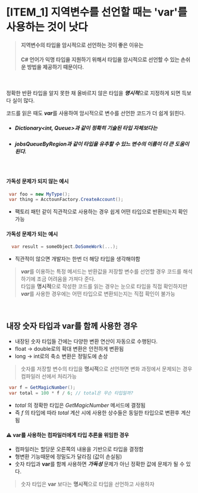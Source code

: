 # [ITEM_1] 지역변수를 선언할 때는 'var'를 사용하는 것이 낫다

> #### 지역변수의 타입을 암시적으로 선언하는 것이 좋은 이유는
> #### C# 언어가 익명 타입을 지원하기 위해서 타입을 암시적으로 선언할 수 있는 손쉬운 방법을 제공하기 때문이다.  
<br>

정확한 반환 타입을 알지 못한 채 올바르지 않은 타임을 ***명시적***으로 지정하게 되면 득보다 실이 많다.  

코드를 읽은 때도 ***var***를 사용하여 암시적으로 변수를 선언한 코드가 더 쉽게 읽힌다.
- ##### Dictionary<int, Queue<string>>과 같이 정확히 기술된 타입 자체보다는
- ##### jobsQueueByRegion과 같이 타입을 유추할 수 있느 변수의 이름이 더 큰 도움이 된다.


<br>


#### 가독성 문제가 되지 않는 예시
 ```csharp
  var foo = new MyType();
  var thing = AcctounFactory.CreateAccount();
 ```
 - 팩토리 패턴 같이 직관적으로 사용하는 경우 쉽게 어떤 타입으로 반환되는지 확인 가능

#### 가독성 문제가 되는 예시
 ```csharp
   var result = someObject.DoSomeWork(...);
 ```
 - 직관적이 않으면 개발자는 한번 더 해당 타입을 생각해야함

> ***var***를 이용하는 특정 메서드는 반환값을 저장할 변수를 선언할 경우 코드를 해석하기에 조금 어려움을 가져다 준다.<br>
타입을 **명시적**으로 작성한 코드를 읽는 경우는 눈으로 타입을 직접 확인하지만 <br>
***var***를 사용한 경우에는 어떤 타입으로 변환되는지는 직접 확인이 불가능

<br>

## 내장 숫자 타입과 var를 함께 사용한 경우
- 내장된 숫자 타입들 간에는 다양한 변환 연산이 자동으로 수행된다.
- float -> double로의 확대 변환은 안전하게 변환됨
- long -> int로의 축소 변환은 정밀도에 손상
> 숫자를 저장할 변수의 타입을 **명시적**으로 선언하면 변화 과정에서 문제되는 경우 컴파일러 선에서 처리가능

```csharp
 var f = GetMagicNumber();  
 var total = 100 * f / 6; // total은 무슨 타입일까?
```
- *total* 의 정확한 타입은 *GetMagicNumber* 메서드에 결정됨
- 즉 *f* 의 타입에 따라 *total* 계산 시에 사용한 상수들은 동일한 타입으로 변환후 계산됨

#### ⚠️ **var**를 사용하는 컴파일러에게 타입 추론을 위임한 경우
 - 컴파일러는 할당문 오른쪽의 내용을 기반으로 타입을 결정함
 - 형변환 기능때문에 정밀도가 달라짐 (값이 손실됨)
 - 숫자 타입과 **var**를 함께 사용하면 ***가독성*** 문제가 아닌 정확한 값에 문제가 될 수 있다.
> 숫자 타입은 **var** 보다는 **명시적**으로 타입을 선언하고 사용하자
